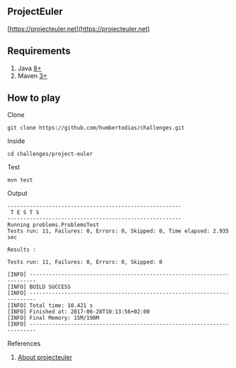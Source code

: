 ## ProjectEuler

[https://projecteuler.net](https://projecteuler.net)


## Requirements

1. Java [8+](http://www.oracle.com/technetwork/java/javase/downloads/index.html)
2. Maven [3+](https://maven.apache.org/download.cgi)

## How to play

Clone

```
git clone https://github.com/humbertodias/challenges.git
```

Inside

```
cd challenges/project-euler
```

Test	

```
mvn test
```

Output

```
-------------------------------------------------------
 T E S T S
-------------------------------------------------------
Running problems.ProblemsTest
Tests run: 11, Failures: 0, Errors: 0, Skipped: 0, Time elapsed: 2.935 sec

Results :

Tests run: 11, Failures: 0, Errors: 0, Skipped: 0

[INFO] ------------------------------------------------------------------------
[INFO] BUILD SUCCESS
[INFO] ------------------------------------------------------------------------
[INFO] Total time: 10.421 s
[INFO] Finished at: 2017-06-28T10:13:56+02:00
[INFO] Final Memory: 15M/190M
[INFO] ------------------------------------------------------------------------
```


References

1. [About projecteuler](https://projecteuler.net/about)

